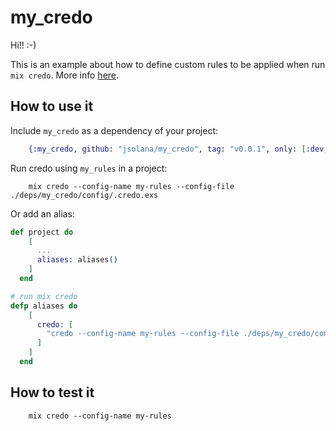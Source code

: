 # my_credo

Hi!! :-)

This is an example about how to define custom rules to be applied when run `mix credo`.
More info [here](https://hexdocs.pm/credo/adding_checks.html).

## How to use it

Include `my_credo` as a dependency of your project:

```elixir
    {:my_credo, github: "jsolana/my_credo", tag: "v0.0.1", only: [:dev, :test], runtime: false}
```

Run credo using `my_rules` in a project:

```console
    mix credo --config-name my-rules --config-file ./deps/my_credo/config/.credo.exs
```

Or add an alias:

```elixir
def project do
    [
      ...
      aliases: aliases()
    ]
  end

# run mix credo
defp aliases do
    [
      credo: [
        "credo --config-name my-rules --config-file ./deps/my_credo/config/.credo.exs"
      ]
    ]
  end
```

## How to test it

```console
    mix credo --config-name my-rules
```
